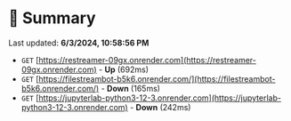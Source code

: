 # 📖 Summary
Last updated: **6/3/2024, 10:58:56 PM**

- `GET` [https://restreamer-09gx.onrender.com](https://restreamer-09gx.onrender.com) - **Up** (692ms)
- `GET` [https://filestreambot-b5k6.onrender.com/](https://filestreambot-b5k6.onrender.com/) - **Down** (165ms)
- `GET` [https://jupyterlab-python3-12-3.onrender.com](https://jupyterlab-python3-12-3.onrender.com) - **Down** (242ms)
